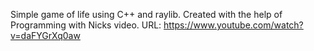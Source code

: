 Simple game of life using C++ and raylib. Created with the help of Programming with Nicks video. URL: https://www.youtube.com/watch?v=daFYGrXq0aw
